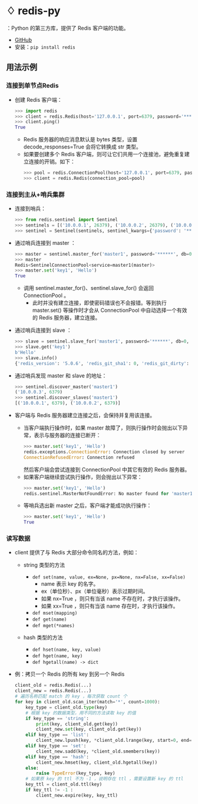 # ♢ redis-py

：Python 的第三方库，提供了 Redis 客户端的功能。
- [GitHub](https://github.com/andymccurdy/redis-py)
- 安装：`pip install redis`

## 用法示例

### 连接到单节点Redis

- 创建 Redis 客户端：
  ```py
  >>> import redis
  >>> client = redis.Redis(host='127.0.0.1', port=6379, password='******', db=0, decode_responses=True)
  >>> client.ping()
  True
  ```
  - Redis 服务器的响应消息默认是 bytes 类型，设置 decode_responses=True 会将它转换成 str 类型。
  - 如果要创建多个 Redis 客户端，则可让它们共用一个连接池，避免重复建立连接的开销。如下：
    ```py
    >>> pool = redis.ConnectionPool(host='127.0.0.1', port=6379, password='******', db=0, decode_responses=True)
    >>> client = redis.Redis(connection_pool=pool)
    ```

### 连接到主从+哨兵集群

- 连接到哨兵：
  ```py
  >>> from redis.sentinel import Sentinel
  >>> sentinels = [('10.0.0.1', 26379), ('10.0.0.2', 26379), ('10.0.0.3', 26379)]
  >>> sentinel = Sentinel(sentinels, sentinel_kwargs={'password': '******'})
  ```

- 通过哨兵连接到 master ：
  ```py
  >>> master = sentinel.master_for('master1', password='******', db=0, socket_timeout=1)
  >>> master
  Redis<SentinelConnectionPool<service=master1(master)>
  >>> master.set('key1', 'Hello')
  True
  ```
  - 调用 sentinel.master_for()、sentinel.slave_for() 会返回 ConnectionPool 。
    - 此时并没有建立连接，即使密码错误也不会报错。等到执行 master.set() 等操作时才会从 ConnectionPool 中自动选择一个有效的 Redis 服务器，建立连接。

- 通过哨兵连接到 slave ：
  ```py
  >>> slave = sentinel.slave_for('master1', password='******', db=0, socket_timeout=1)
  >>> slave.get('key1')
  b'Hello'
  >>> slave.info()
  {'redis_version': '5.0.6', 'redis_git_sha1': 0, 'redis_git_dirty': 0, ...}
  ```

- 通过哨兵发现 master 和 slave 的地址：
  ```py
  >>> sentinel.discover_master('master1')
  ('10.0.0.3', 6379)
  >>> sentinel.discover_slaves('master1')
  [('10.0.0.1', 6379), ('10.0.0.2', 6379)]
  ```

- 客户端与 Redis 服务器建立连接之后，会保持并复用该连接。
  - 当客户端执行操作时，如果 master 故障了，则执行操作时会抛出以下异常，表示与服务器的连接已断开：
    ```py
    >>> master.set('key1', 'Hello')
    redis.exceptions.ConnectionError: Connection closed by server
    ConnectionRefusedError: Connection refused
    ```
    然后客户端会尝试连接到 ConnectionPool 中其它有效的 Redis 服务器。
  - 如果客户端继续尝试执行操作，则会抛出以下异常：
    ```py
    >>> master.set('key1', 'Hello')
    redis.sentinel.MasterNotFoundError: No master found for 'master1'
    ```
  - 等哨兵选出新 master 之后，客户端才能成功执行操作：
    ```py
    >>> master.set('key1', 'Hello')
    True
    ```

### 读写数据

- client 提供了与 Redis 大部分命令同名的方法，例如：
  - string 类型的方法
    - `def set(name, value, ex=None, px=None, nx=False, xx=False)`
      - name 表示 key 的名字。
      - ex（单位秒）、px（单位毫秒）表示过期时间。
      - 如果 nx=True ，则只有当该 name 不存在时，才执行该操作。
      - 如果 xx=True ，则只有当该 name 存在时，才执行该操作。
    - `def mset(mapping)`
    - `def get(name)`
    - `def mget(*names)`

  - hash 类型的方法
    - `def hset(name, key, value)`
    - `def hget(name, key)`
    - `def hgetall(name) -> dict`

- 例：拷贝一个 Redis 的所有 key 到另一个 Redis
  ```py
  client_old = redis.Redis(...)
  client_new = redis.Redis(...)
  # 遍历名称匹配 match 的 key ，每次获取 count 个
  for key in client_old.scan_iter(match='*', count=1000):
      key_type = client_old.type(key)
      # 根据 key 的数据类型，用不同的方法读取 key 的值
      if key_type == 'string':
          print(key, client_old.get(key))
          client_new.set(key, client_old.get(key))
      elif key_type == 'list':
          client_new.lpush(key, *client_old.lrange(key, start=0, end=-1))
      elif key_type == 'set':
          client_new.sadd(key, *client_old.smembers(key))
      elif key_type == 'hash':
          client_new.hmset(key, client_old.hgetall(key))
      else:
          raise TypeError(key_type, key)
      # 如果原 key 的 ttl 不为 -1 ，说明存在 ttl ，需要设置新 key 的 ttl
      key_ttl = client_old.ttl(key)
      if key_ttl != -1 :
          client_new.expire(key, key_ttl)
  ```
